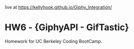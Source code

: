 live at https://kellyhook.github.io/Giphy_Integration/

# HW6 - {GiphyAPI - GifTastic}
Homework for UC Berkeley Coding BootCamp.

